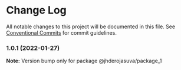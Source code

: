 # Change Log

All notable changes to this project will be documented in this file.
See [Conventional Commits](https://conventionalcommits.org) for commit guidelines.

### 1.0.1 (2022-01-27)

**Note:** Version bump only for package @jhderojasuva/package_1
